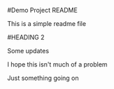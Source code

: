 #Demo Project README

This is a simple readme file

#HEADING 2

Some updates

I hope this isn't much of a problem

Just something going on
